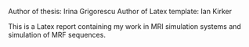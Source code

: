 Author of thesis: Irina Grigorescu
Author of Latex template: Ian Kirker

This is a Latex report containing my work in MRI simulation systems and simulation of MRF sequences.
